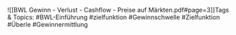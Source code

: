 
![[BWL Gewinn - Verlust - Cashflow - Preise auf Märkten.pdf#page=3]]Tags & Topics:
   #BWL-Einführung
   #zielfunktion
   #Gewinnschwelle
   #Zielfunktion
   #Überle
   #Gewinnermittlung